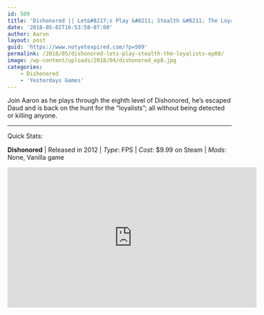 ```yaml
---
id: 509
title: 'Dishonored || Let&#8217;s Play &#8211; Stealth &#8211; The Loyalists- EP08'
date: '2018-05-02T16:53:58-07:00'
author: Aaron
layout: post
guid: 'https://www.notyetexpired.com/?p=509'
permalink: /2018/05/dishonored-lets-play-stealth-the-loyalists-ep08/
image: /wp-content/uploads/2018/04/dishonored_ep8.jpg
categories:
    - Dishonored
    - 'Yesterdays Games'
---
```


Join Aaron as he plays through the eighth level of Dishonored, he’s escaped Daud and is back on the hunt for the “loyalists”; all without being detected or killing anyone.

- - - - - -

Quick Stats:

**Dishonored** | Released in 2012 | *Type*: FPS | *Cost*: $9.99 on Steam | *Mods*: None, Vanilla game

<iframe allowfullscreen="allowfullscreen" frameborder="0" height="315" loading="lazy" src="https://www.youtube.com/embed/BSDNhUB8xZs" width="560"></iframe>
